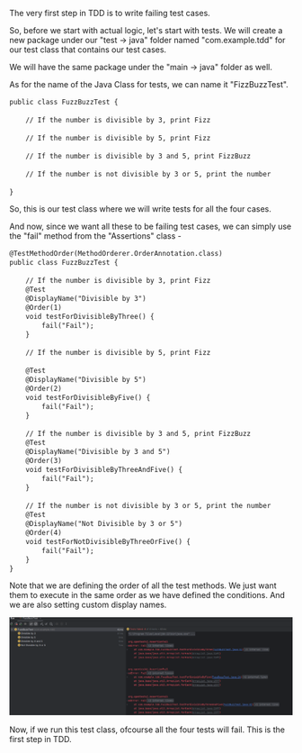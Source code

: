 The very first step in TDD is to write failing test cases.

So, before we start with actual logic, let's start with tests. We will create a new package under our "test -> java" folder named "com.example.tdd" for our test class that contains our test cases.

We will have the same package under the "main -> java" folder as well.

As for the name of the Java Class for tests, we can name it "FizzBuzzTest".

    public class FuzzBuzzTest {
    
        // If the number is divisible by 3, print Fizz

        // If the number is divisible by 5, print Fizz

        // If the number is divisible by 3 and 5, print FizzBuzz

        // If the number is not divisible by 3 or 5, print the number
    
    }

So, this is our test class where we will write tests for all the four cases.

And now, since we want all these to be failing test cases, we can simply use the "fail" method from the "Assertions" class - 

    @TestMethodOrder(MethodOrderer.OrderAnnotation.class)
    public class FuzzBuzzTest {

        // If the number is divisible by 3, print Fizz
        @Test
        @DisplayName("Divisible by 3")
        @Order(1)
        void testForDivisibleByThree() {
            fail("Fail");
        }

        // If the number is divisible by 5, print Fizz

        @Test
        @DisplayName("Divisible by 5")
        @Order(2)
        void testForDivisibleByFive() {
            fail("Fail");
        }

        // If the number is divisible by 3 and 5, print FizzBuzz
        @Test
        @DisplayName("Divisible by 3 and 5")
        @Order(3)
        void testForDivisibleByThreeAndFive() {
            fail("Fail");
        }

        // If the number is not divisible by 3 or 5, print the number
        @Test
        @DisplayName("Not Divisible by 3 or 5")
        @Order(4)
        void testForNotDivisibleByThreeOrFive() {
            fail("Fail");
        }
    }

Note that we are defining the order of all the test methods. We just want them to execute in the same order as we have defined the conditions. And we are also setting custom display names.

![alt text](image.png)

Now, if we run this test class, ofcourse all the four tests will fail. This is the first step in TDD.
